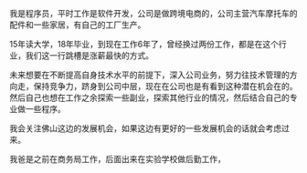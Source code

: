 我是程序员，平时工作是软件开发，公司是做跨境电商的，公司主营汽车摩托车的配件和一些家居，有自己的工厂生产。

15年读大学，18年毕业，到现在工作6年了，曾经换过两份工作，都是在这个行业，我们这一行跳槽是涨薪最快的方式。

未来想要在不断提高自身技术水平的前提下，深入公司业务，努力往技术管理的方向走，保持竞争力，跻身到公司中层，现在在公司也是有看到这种潜在机会在的。然后自己也想在工作之余探索一些副业，探索其他行业的情况，然后结合自己的专业做一些程序。

我会关注佛山这边的发展机会，如果这边有更好的一些发展机会的话就会考虑过来。

我爸是之前在商务局工作，后面出来在实验学校做后勤工作，



